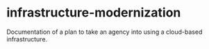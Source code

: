 # infrastructure-modernization
Documentation of a plan to take an agency into using a cloud-based infrastructure. 
